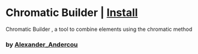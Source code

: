 # Chromatic Builder | [Install](https://raw.githubusercontent.com/InfiniteCraftCommunity/userscripts/master/userscripts/Chromatic_Builder/index.user.js)

Chromatic Builder , a tool to combine elements using the chromatic method

### by [Alexander_Andercou](https://github.com/24sanduAlexandru)
